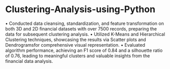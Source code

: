 # Clustering-Analysis-using-Python

• Conducted data cleansing, standardization, and feature transformation on both 3D and 2D financial datasets with over 7500 records,
preparing the data for subsequent clustering analysis.
• Utilized K-Means and Hierarchical Clustering techniques, showcasing the results via Scatter plots and Dendrogramsfor comprehensive visual
representation.
• Evaluated algorithm performance, achieving an F1 score of 0.84 and a silhouette ratio of 0.76, leading to meaningful clusters and valuable
insights from the financial data analysis.
